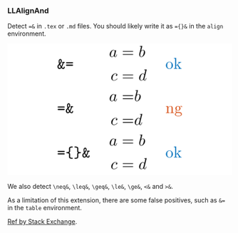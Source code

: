 <!-- markdownlint-disable MD041 -->
<!-- detect `=&`, `\leq&`, `\geq&`, etc. -->

### LLAlignAnd

Detect `=&` in `.tex` or `.md` files.
You should likely write it as `={}&` in the `align` environment.

![rules/LLAlignAnd](rules/LLAlignAnd/LLAlignAnd.png)

We also detect `\neq&`, `\leq&`, `\geq&`, `\le&`, `\ge&`, `<&` and `>&`.

As a limitation of this extension, there are some false positives, such as `&=` in the `table` environment.

[Ref by Stack Exchange](https://tex.stackexchange.com/questions/41074/relation-spacing-error-using-in-aligned-equations).

